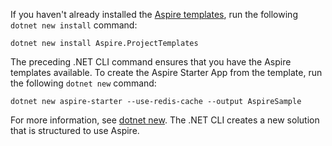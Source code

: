 If you haven't already installed the [Aspire templates](../fundamentals/setup-tooling.md#install-the-net-aspire-templates), run the following `dotnet new install` command:

```dotnetcli
dotnet new install Aspire.ProjectTemplates
```

The preceding .NET CLI command ensures that you have the Aspire templates available. To create the Aspire Starter App from the template, run the following `dotnet new` command:

```dotnetcli
dotnet new aspire-starter --use-redis-cache --output AspireSample
```

For more information, see [dotnet new](/dotnet/core/tools/dotnet-new). The .NET CLI creates a new solution that is structured to use Aspire.

